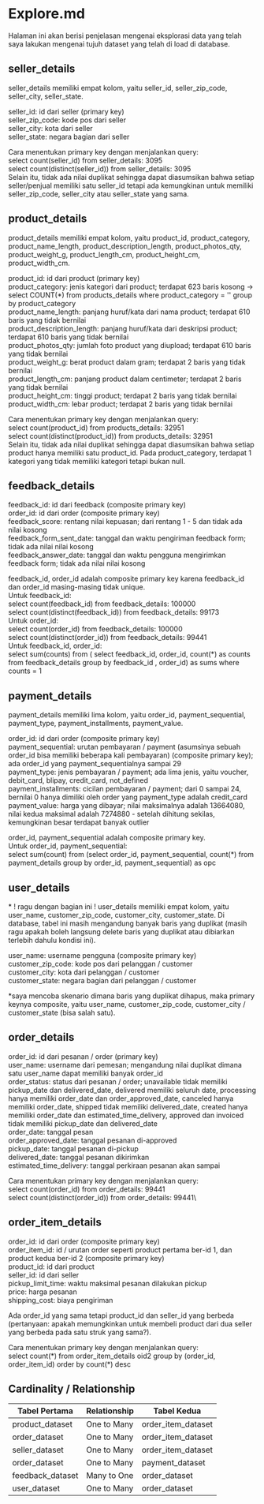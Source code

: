 # Explore.md #

Halaman ini akan berisi penjelasan mengenai eksplorasi data yang telah saya lakukan mengenai tujuh dataset yang telah di load di database.


## seller_details ## 

seller_details memiliki empat kolom, yaitu seller_id, seller_zip_code, seller_city, seller_state.

seller_id: id dari seller (primary key)\
seller_zip_code: kode pos dari seller\
seller_city: kota dari seller\
seller_state: negara bagian dari seller

Cara menentukan primary key dengan menjalankan query:\
select count(seller_id) from seller_details: 3095\
select count(distinct(seller_id)) from seller_details: 3095\
Selain itu, tidak ada nilai duplikat sehingga dapat diasumsikan bahwa setiap seller/penjual memiliki satu seller_id tetapi ada kemungkinan untuk memiliki seller_zip_code, seller_city atau seller_state yang sama.

## product_details ##

product_details memiliki empat kolom, yaitu product_id, product_category, product_name_length, product_description_length, product_photos_qty, product_weight_g, product_length_cm, product_height_cm, product_width_cm.

product_id: id dari product (primary key)\
product_category: jenis kategori dari product; terdapat 623 baris kosong -> select COUNT(\*) from products_details where product_category = '' group by product_category\
product_name_length: panjang huruf/kata dari nama product; terdapat 610 baris yang tidak bernilai\
product_description_length: panjang huruf/kata dari deskripsi product; terdapat 610 baris yang tidak bernilai\
product_photos_qty: jumlah foto product yang diupload; terdapat 610 baris yang tidak bernilai\
product_weight_g: berat product dalam gram; terdapat 2 baris yang tidak bernilai\
product_length_cm: panjang product dalam centimeter; terdapat 2 baris yang tidak bernilai\
product_height_cm: tinggi product; terdapat 2 baris yang tidak bernilai\
product_width_cm: lebar product; terdapat 2 baris yang tidak bernilai

Cara menentukan primary key dengan menjalankan query:\
select count(product_id) from products_details: 32951\
select count(distinct(product_id)) from products_details: 32951\
Selain itu, tidak ada nilai duplikat sehingga dapat diasumsikan bahwa setiap product hanya memiliki satu product_id. Pada product_category, terdapat 1 kategori yang tidak memiliki kategori tetapi bukan null. 

## feedback_details ##

feedback_id: id dari feedback (composite primary key)\
order_id: id dari order (composite primary key)\
feedback_score: rentang nilai kepuasan; dari rentang 1 - 5 dan tidak ada nilai kosong\
feedback_form_sent_date: tanggal dan waktu pengiriman feedback form; tidak ada nilai nilai kosong\
feedback_answer_date: tanggal dan waktu pengguna mengirimkan feedback form; tidak ada nilai nilai kosong

feedback_id, order_id adalah composite primary key karena feedback_id dan order_id masing-masing tidak unique.\
Untuk feedback_id:\
select count(feedback_id) from feedback_details: 100000\
select count(distinct(feedback_id)) from feedback_details: 99173\
Untuk order_id:\
select count(order_id) from feedback_details: 100000\
select count(distinct(order_id)) from feedback_details: 99441\
Untuk feedback_id, order_id:\
select sum(counts) from ( select feedback_id, order_id, count(\*) as counts from feedback_details group by feedback_id , order_id) as sums where counts = 1

## payment_details ##

payment_details memiliki lima kolom, yaitu order_id, payment_sequential, payment_type, payment_installments, payment_value.

order_id: id dari order (composite primary key)\
payment_sequential: urutan pembayaran / payment (asumsinya sebuah order_id bisa memiliki beberapa kali pembayaran) (composite primary key); ada order_id yang payment_sequentialnya sampai 29\
payment_type: jenis pembayaran / payment; ada lima jenis, yaitu voucher, debit_card, blipay, credit_card, not_defined\
payment_installments: cicilan pembayaran / payment; dari 0 sampai 24, bernilai 0 hanya dimiliki oleh order yang payment_type adalah credit_card\
payment_value: harga yang dibayar; nilai maksimalnya adalah 13664080, nilai kedua maksimal adalah 7274880 - setelah dihitung sekilas, kemungkinan besar terdapat banyak outlier

order_id, payment_sequential adalah composite primary key.\
Untuk order_id, payment_sequential:\
select sum(count) from (select order_id, payment_sequential, count(\*) from payment_details group by order_id, payment_sequential) as opc

## user_details ##
\* ! ragu dengan bagian ini !
user_details memiliki empat kolom, yaitu user_name, customer_zip_code, customer_city, customer_state. Di database, tabel ini masih mengandung banyak baris yang duplikat (masih ragu apakah boleh langsung delete baris yang duplikat atau dibiarkan terlebih dahulu kondisi ini).

user_name: username pengguna (composite primary key)\
customer_zip_code: kode pos dari pelanggan / customer\
customer_city: kota dari pelanggan / customer\
customer_state: negara bagian dari pelanggan / customer

*saya mencoba skenario dimana baris yang duplikat dihapus, maka primary keynya composite, yaitu user_name, customer_zip_code, customer_city / customer_state (bisa salah satu). 

## order_details ##

order_id: id dari pesanan / order (primary key)\
user_name: username dari pemesan; mengandung nilai duplikat dimana satu user_name dapat memiliki banyak order_id\
order_status: status dari pesanan / order; unavailable tidak memiliki pickup_date dan delivered_date, delivered memiliki seluruh date, processing hanya memiliki order_date dan order_approved_date, canceled hanya memiliki order_date, shipped tidak memiliki delivered_date, created hanya memiliki order_date dan estimated_time_delivery, approved dan invoiced tidak memiliki pickup_date dan delivered_date\
order_date: tanggal pesan\
order_approved_date: tanggal pesanan di-approved\
pickup_date: tanggal pesanan di-pickup\
delivered_date: tanggal pesanan dikirimkan\
estimated_time_delivery: tanggal perkiraan pesanan akan sampai

Cara menentukan primary key dengan menjalankan query:\
select count(order_id) from order_details: 99441\
select count(distinct(order_id)) from order_details: 99441\


## order_item_details ##
order_id: id dari order (composite primary key)\
order_item_id: id / urutan order seperti product pertama ber-id 1, dan product kedua ber-id 2 (composite primary key)\
product_id: id dari product\
seller_id: id dari seller\
pickup_limit_time: waktu maksimal pesanan dilakukan pickup\
price: harga pesanan\
shipping_cost: biaya pengiriman

Ada order_id yang sama tetapi product_id dan seller_id yang berbeda (pertanyaan: apakah memungkinkan untuk membeli product dari dua seller yang berbeda pada satu struk yang sama?).

Cara menentukan primary key dengan menjalankan query:\
select count(\*) from order_item_details oid2 group by (order_id, order_item_id) order by count(\*) desc


## Cardinality / Relationship ##
| Tabel Pertama | Relationship | Tabel Kedua |
| ------------- | ------------ | ----------- |
|product_dataset| One to Many  | order_item_dataset|
|order_dataset| One to Many  | order_item_dataset|
|seller_dataset| One to Many  | order_item_dataset|
|order_dataset| One to Many  | payment_dataset|
|feedback_dataset| Many to One  | order_dataset|
|user_dataset| One to Many  | order_dataset |
